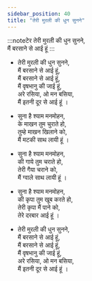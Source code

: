```yaml
---
sidebar_position: 40
title: "तेरी मुरली की धुन सुनने"
---
```


:::noteटेर
तेरी मुरली की धुन सुनने, <br/>
मैं बरसाने से आई हूं
:::

- तेरी मुरली की धुन सुनने, <br/>
मैं बरसाने से आई हूं,<br/>
मैं बरसाने से आई हूं,<br/>
मैं वृषभानु की जाई हूं,<br/>
अरे रसिया, ओ मन बसिया,<br/>
मैं इतनी दूर से आई हूं ।

- सुना है श्याम मनमोहन,<br/>
के माखन तुम चुराते हो,<br/>
तुम्हे माखन खिलाने को,<br/>
मैं मटकी साथ लायी हूं ।

- सुना है श्याम मनमोहन,<br/>
की गाये तुम चराते हो,<br/>
तेरी गैया चराने को,<br/>
मैं ग्वाले साथ लायी हूं ।

- सुना है श्याम मनमोहन,<br/>
की कृपा तुम खूब करते हो,<br/>
तेरी कृपा मैं पाने को,<br/>
तेरे दरबार आई हूं ।

- तेरी मुरली की धुन सुनने,<br/>
मैं बरसाने से आई हूं,<br/>
मैं बरसाने से आई हूं,<br/>
मैं वृषभानु की जाई हूं,<br/>
अरे रसिया, ओ मन बसिया,<br/>
मैं इतनी दूर से आई हूं ।
